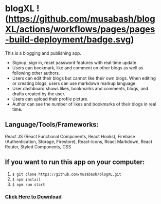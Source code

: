 # blogXL !(https://github.com/musabash/blogXL/actions/workflows/pages/pages-build-deployment/badge.svg)

This is a blogging and publishing app.
+	Signup, sign in, reset password features with real time update.
+	Users can bookmark, like and comment on other blogs as well as following other authors.
+	Users can edit their blogs but cannot like their own blogs. When editing or creating blogs, users can use markdown markup language.
+	User dashboard shows likes, bookmarks and comments, blogs, and drafts created by the user.
+	Users can upload their profile picture.
+	Author can see the number of likes and bookmarks of their blogs in real time.

## Language/Tools/Frameworks:
React JS (React Functional Components, React Hooks), Firebase (Authentication, Storage, Firestore), React-icons, React Markdown, React Router, Styled Components, CSS

## If you want to run this app on your computer:
1. `$ git clone https://github.com/musabash/blogXL.git`
2. `$ npm install`
3. `$ npm run start`

### [Click Here to Download](https://github.com/musabash/blogXL/archive/refs/heads/main.zip)


